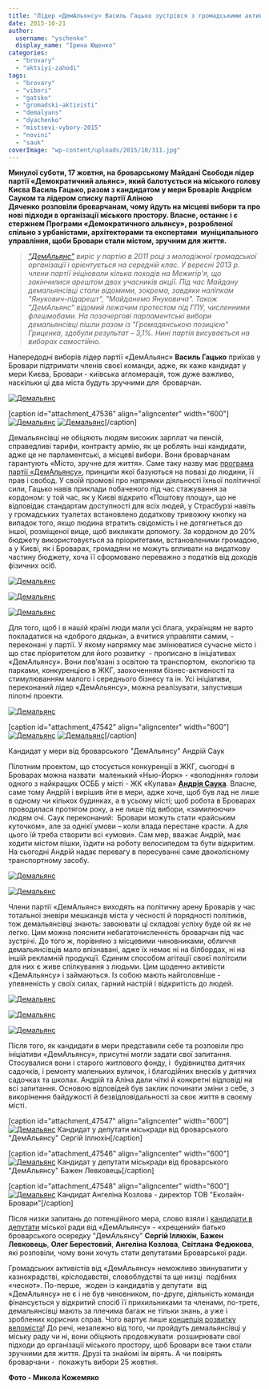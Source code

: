 ```yaml
---
title: "Лідер «ДемАльянсу» Василь Гацько зустрівся з громадськими активістами Броварів"
date: 2015-10-21
author: 
  username: "yschenko"
  display_name: "Ірина Ющенко"
categories: 
  - "brovary"
  - "aktsiyi-zahodi"
tags: 
  - "brovary"
  - "vibori"
  - "gatsko"
  - "gromadski-aktivisti"
  - "demalyans"
  - "dyachenko"
  - "mistsevi-vybory-2015"
  - "novini"
  - "sauk"
coverImage: "wp-content/uploads/2015/10/311.jpg"
---
```


**Минулої суботи, 17 жовтня, на броварському Майдані Свободи лідер партії «Демократичний альянс», який балотується на міського голову Києва Василь Гацько, разом з кандидатом у мери Броварів Андрієм Сауком та** **лідером списку партії Аліною Дяченко** **розповіли броварчанам, чому йдуть на місцеві вибори та про нові підходи в організації міського простору. Власне, останнє і є стержнем Програми «Демократичного альянсу», розробленої спільно з урбаністами, архітекторами та експертами  муніципального управління, щоби Бровари стали містом, зручним для життя.**

> _["ДемАльянс"](http://www.pravda.com.ua/articles/2015/10/19/7085342/)_ _виріс у партію в 2011 році з молодіжної громадської організації і орієнтується на середній клас. У вересні 2013 р. члени партії ініціювали кілька походів на Межигір'я, що закінчилися арештом двох учасників акції. Під час Майдану демальянсівці стали відомими, зокрема, завдяки наліпкам "Янукович-підарешт", "Майданемо Януковича". Також "ДемАльянс" відомий лежачим протестом під ГПУ, численними флешмобами. На позачергові парламентські вибори демальянсівці пішли разом із "Громадянською позицією" Гриценка, здобули результат – 3,1%. Нині партія висувається на виборах самостійно._

Напередодні виборів лідер партії «ДемАльянс» **Василь Гацько** приїхав у Бровари підтримати членів своєї команди, адже, як каже кандидат у мери Києва, Бровари - київська агломерація, тож дуже важливо, наскільки ці два міста будуть зручними для  броварчан.

[![Демальянс](https://mpz.brovary.org/wp-content/uploads/2015/10/113.jpg)](https://mpz.brovary.org/wp-content/uploads/2015/10/113.jpg)

\[caption id="attachment\_47536" align="aligncenter" width="600"\][![Демальянс](https://mpz.brovary.org/wp-content/uploads/2015/10/162.jpg)](https://mpz.brovary.org/wp-content/uploads/2015/10/162.jpg) [![Демальянс](https://mpz.brovary.org/wp-content/uploads/2015/10/71.jpg)](https://mpz.brovary.org/wp-content/uploads/2015/10/71.jpg)\[/caption\]

Демальянсівці не обіцяють людям високих зарплат чи пенсій, справедливі тарифи, контракту армію, як це роблять інші кандидати, адже це не парламентські, а місцеві вибори. Вони броварчанам гарантують «Місто, зручне для життя». Саме таку назву має [програма партії «ДемАльянсу»](https://mpz.brovary.org/vyborcha-programa-demalyansu-v-brovarah), принципи якої базуються на повазі до людини, її прав і свобод. У своїй промові про напрямки діяльності їхньої політичної сили, Гацько навів приклади побаченого під час стажування за кордоном: у той час, як у Києві відкрито «Поштову площу», що не відповідає стандартам доступності для всіх людей, у Страсбурзі навіть у громадських туалетах встановлено додаткову тривожну кнопку на випадок того, якщо людина втратить свідомість і не дотягнеться до іншої, розміщеної вище, щоб викликати допомогу. За кордоном до 20% бюджету використовується за пріоритетами, встановленими громадою, а у Києві, як і Броварах, громадяни не можуть впливати на видаткову частину бюджету, хоча її сформовано переважно з податків від доходів фізичних осіб.

[![Демальянс](https://mpz.brovary.org/wp-content/uploads/2015/10/83.jpg)](https://mpz.brovary.org/wp-content/uploads/2015/10/83.jpg)

[![Демальянс](https://mpz.brovary.org/wp-content/uploads/2015/10/142.jpg)](https://mpz.brovary.org/wp-content/uploads/2015/10/142.jpg)

[![Демальянс](https://mpz.brovary.org/wp-content/uploads/2015/10/37.jpg)](https://mpz.brovary.org/wp-content/uploads/2015/10/37.jpg)

Для того, щоб і в нашій країні люди мали усі блага, українцям не варто покладатися на «доброго дядька», а вчитися управляти самим, - переконані у партії. У якому напрямку має змінюватися сучасне місто і що стає пріоритетом для його розвитку  - прописано в ініціативах «ДемАльянсу». Вони пов’язані з освітою та транспортом,  екологією та парками, конкуренцією в ЖКГ, заохоченням бізнес-активності та стимулюванням малого і середнього бізнесу та ін. Усі ініціативи, переконаний лідер «ДемАльянсу», можна реалізувати, запустивши пілотні проекти.

[![Демальянс](https://mpz.brovary.org/wp-content/uploads/2015/10/201.jpg)](https://mpz.brovary.org/wp-content/uploads/2015/10/201.jpg)

\[caption id="attachment\_47542" align="aligncenter" width="600"\][![Демальянс](https://mpz.brovary.org/wp-content/uploads/2015/10/311.jpg)](https://mpz.brovary.org/wp-content/uploads/2015/10/311.jpg) [![Демальянс](https://mpz.brovary.org/wp-content/uploads/2015/10/211.jpg)](https://mpz.brovary.org/wp-content/uploads/2015/10/211.jpg)\[/caption\]

Кандидат у мери від броварського "ДемАльянсу" Андрій Саук

Пілотним проектом, що стосується конкуренції в ЖКГ, сьогодні в Броварах можна назвати  маленький «Нью-Йорк» - «володіння» голови одного з найкращих ОСББ у місті - ЖК «Купава» **[Андрія Саука](https://mpz.brovary.org/mer-brovariv-maye-hodyty-mistom-pishky-yizdyty-na-robotu-velosypedom-ta-buty-vidkrytym)**. Власне, саме тому Андрій і вирішив йти в мери, адже хоче, щоб був лад не лише в одному чи кількох будинках, а в усьому місті; щоб робота в Броварах проводилася протягом року, а не лише під вибори, «замилюючи» людям очі. Саук переконаний:  Бровари можуть стати «райським куточком», але за однієї умови – коли влада перестане красти. А для цього їй треба створити всі «умови». Сам мер, вважає Андрій, має ходити містом пішки, їздити на роботу велосипедом та бути відкритим. На сьогодні Андрій надає перевагу в пересуванні саме двоколісному транспортному засобу.

[![Демальянс](https://mpz.brovary.org/wp-content/uploads/2015/10/30.jpg)](https://mpz.brovary.org/wp-content/uploads/2015/10/30.jpg)

[![Демальянс](https://mpz.brovary.org/wp-content/uploads/2015/10/110.jpg)](https://mpz.brovary.org/wp-content/uploads/2015/10/110.jpg)

Члени партії «ДемАльянс» виходять на політичну арену Броварів у час тотальної зневіри мешканців міста у чесності й порядності політиків, тож демальянсівці знають: завоювати ці складові успіху буде ой як не легко. Цим можна пояснити небагаточисленність броварчан під час зустрічі. До того ж, порівняно з місцевими чиновниками, обличчя демальянсівців мало впізнавані, адже їх немає ні на білбордах, ні на іншій рекламній продукції. Єдиним способом агітації своєї політсили для них є живе спілкування з людьми. Цим щоденно активісти «ДемАльянсу» і займаються. Із собою мають найголовніше - упевненість у своїх силах, гарний настрій і відкритість до людей.

[![Демальянс](https://mpz.brovary.org/wp-content/uploads/2015/10/29.jpg)](https://mpz.brovary.org/wp-content/uploads/2015/10/29.jpg)

[![Демальянс](https://mpz.brovary.org/wp-content/uploads/2015/10/35.jpg)](https://mpz.brovary.org/wp-content/uploads/2015/10/35.jpg)

[![Демальянс](https://mpz.brovary.org/wp-content/uploads/2015/10/191.jpg)](https://mpz.brovary.org/wp-content/uploads/2015/10/191.jpg)

Після того, як кандидати в мери представили себе та розповіли про ініціативи «ДемАльянсу», присутні могли задати свої запитання. Стосувалися вони і старого житлового фонду, і  будівництва дитячих садочків, і ремонту маленьких вуличок, і благодійних внесків у дитячих садочках та школах. Андрій та Аліна дали чіткі й конкретні відповіді на всі запитання. Основою відповідей був заклик починати зміни з себе, з викорінення байдужості й безвідповідальності за своє життя в своєму місті.

\[caption id="attachment\_47547" align="aligncenter" width="600"\][![Демальянс](https://mpz.brovary.org/wp-content/uploads/2015/10/44.jpg)](https://mpz.brovary.org/wp-content/uploads/2015/10/44.jpg) Кандидат у депутати міськради від броварського "ДемАльянсу" Сергій Іллюхін\[/caption\]

\[caption id="attachment\_47546" align="aligncenter" width="600"\][![Демальянс](https://mpz.brovary.org/wp-content/uploads/2015/10/40.jpg)](https://mpz.brovary.org/wp-content/uploads/2015/10/40.jpg) Кандидат у депутати міськради від броварського "ДемАльянсу" Бажен Левковець\[/caption\]

\[caption id="attachment\_47548" align="aligncenter" width="600"\][![Демальянс](https://mpz.brovary.org/wp-content/uploads/2015/10/42.jpg)](https://mpz.brovary.org/wp-content/uploads/2015/10/42.jpg) Кандидат Ангеліна Козлова - директор ТОВ "Еколайн-Бровари"\[/caption\]

Після низки запитань до потенційного мера, слово взяли і [кандидати в депутати](https://mpz.brovary.org/brovarska-komanda-demalyansu-prezentuvala-svoyi-spysky-kandydativ-na-mistsevyh-vyborah) міської ради від «ДемАльянсу» - «хрещений» батько броварського осередку "ДемАльянсу" **Сергій Іллюхін**, **Бажен Левковець**, **Олег Берестовий**, **Ангеліна Козлова**, **Світлана Федюкова**, які розповіли, чому вони хочуть стати депутатами Броварської ради.

Громадських активістів від «ДемАльянсу» неможливо звинуватити у казнокрадстві, кріслодавстві, словоблудстві та ще низці  подібних «чеснот». По-перше,  жоден із кандидатів у депутати  від «ДемАльянсу» не є і не був чиновником, по-друге, діяльність команди фінансується у відкритий спосіб її прихильниками та членами, по-третє, демальянсівці мають за плечима багаж не тільки знань, а уже і зроблених корисних справ. Чого вартує лише [концепція розвитку веломіста](https://mpz.brovary.org/veloinfrastrukturi-brovariv-buti-mistsevi-aktivisti-vzyalis-za-rozrobku-shemi-velomarshrutiv/)! До речі, незалежно від того, чи пройдуть демальянсівці у міську раду чи ні, вони обіцяють продовжувати  розширювати свої підходи до організації міського простору, щоб Бровари все таки стали зручними для життя. Друзі та знайомі їм вірять. А чи повірять броварчани -  покажуть вибори 25 жовтня.

**Фото - Микола Кожемяко**

